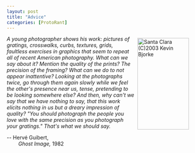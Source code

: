```yaml
---
layout: post
title: "Advice"
categories: [ProtoRant]
---
```

<a href="/photo/journal/jan03g-11.html"><img src="http://www.botzilla.com/bpix/jan03g-11.jpg" width=140 height=250 hspace=8 vspace=6 border=0 align="right" title="Santa Clara (C)2003 Kevin Bjorke"></a><cite>A young photographer shows his work: pictures of gratings, crosswalks, curbs, textures, grids, faultless exercises in graphics that seem to repeat all of recent American photography. What can we say about it? Mention the quality of the prints? The precision of the framing? What can we do to not appear inattentive? Looking at the photographs twice, go through them again slowly while we feel the other's presence near us, tense, pretending to be looking somewhere else? And then, why can't we say that we have nothing to say, that this work elicits nothing in us but a dreary impression of quality? "You should photograph the people you love with the same precision as you photograph your gratings." That's what we should say.</cite>

-- Herv&eacute; Guibert,<br>&nbsp;&nbsp;&nbsp;&nbsp;&nbsp;&nbsp;&nbsp;&nbsp;<cite>Ghost Image,</cite> 1982

<!--more-->

